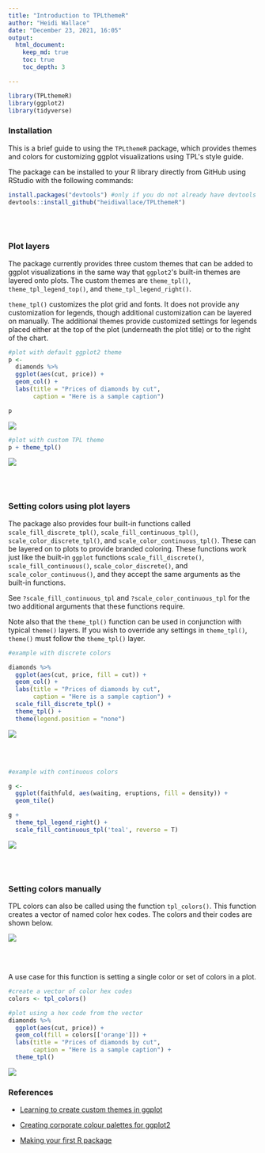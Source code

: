 ```yaml
---
title: "Introduction to TPLthemeR"
author: "Heidi Wallace"
date: "December 23, 2021, 16:05"
output: 
  html_document:
    keep_md: true
    toc: true
    toc_depth: 3

---
```





```r
library(TPLthemeR)
library(ggplot2)
library(tidyverse)
```

### Installation

This is a brief guide to using the `TPLthemeR` package, which provides themes and colors for customizing ggplot visualizations using TPL's style guide. 

The package can be installed to your R library directly from GitHub using RStudio with the following commands:


```r
install.packages("devtools") #only if you do not already have devtools installed
devtools::install_github("heidiwallace/TPLthemeR")
```

<br><br>

### Plot layers

The package currently provides three custom themes that can be added to ggplot visualizations in the same way that `ggplot2`'s built-in themes are layered onto plots. The custom themes are `theme_tpl()`, `theme_tpl_legend_top()`, and `theme_tpl_legend_right()`.

`theme_tpl()` customizes the plot grid and fonts. It does not provide any customization for legends, though additional customization can be layered on manually. The additional themes provide customized settings for legends placed either at the top of the plot (underneath the plot title) or to the right of the chart.


```r
#plot with default ggplot2 theme
p <- 
  diamonds %>% 
  ggplot(aes(cut, price)) +
  geom_col() +
  labs(title = "Prices of diamonds by cut",
       caption = "Here is a sample caption")

p
```

![](README_files/figure-html/unnamed-chunk-3-1.png)<!-- -->


```r
#plot with custom TPL theme
p + theme_tpl()
```

![](README_files/figure-html/unnamed-chunk-4-1.png)<!-- -->


<br><br>

### Setting colors using plot layers

The package also provides four built-in functions called `scale_fill_discrete_tpl()`, `scale_fill_continuous_tpl()`, `scale_color_discrete_tpl()`, and `scale_color_continuous_tpl()`. These can be layered on to plots to provide branded coloring. These functions work just like the built-in `ggplot` functions `scale_fill_discrete()`,  `scale_fill_continuous()`, `scale_color_discrete()`, and `scale_color_continuous()`, and they accept the same arguments as the built-in functions. 

See `?scale_fill_continuous_tpl` and `?scale_color_continuous_tpl` for the two additional arguments that these functions require.

Note also that the `theme_tpl()` function can be used in conjunction with typical `theme()` layers. If you wish to override any settings in `theme_tpl()`, `theme()` must follow the `theme_tpl()` layer.



```r
#example with discrete colors

diamonds %>% 
  ggplot(aes(cut, price, fill = cut)) +
  geom_col() +
  labs(title = "Prices of diamonds by cut",
       caption = "Here is a sample caption") + 
  scale_fill_discrete_tpl() +
  theme_tpl() +
  theme(legend.position = "none")
```

![](README_files/figure-html/unnamed-chunk-5-1.png)<!-- -->

<br><br>




```r
#example with continuous colors

g <- 
  ggplot(faithfuld, aes(waiting, eruptions, fill = density)) +
  geom_tile()

g + 
  theme_tpl_legend_right() +
  scale_fill_continuous_tpl('teal', reverse = T)
```

![](README_files/figure-html/unnamed-chunk-6-1.png)<!-- -->

<br><br>

### Setting colors manually

TPL colors can also be called using the function `tpl_colors()`. This function creates a vector of named color hex codes. The colors and their codes are shown below.

![](README_files/figure-html/unnamed-chunk-7-1.png)<!-- -->

<br><br>

A use case for this function is setting a single color or set of colors in a plot.


```r
#create a vector of color hex codes
colors <- tpl_colors()

#plot using a hex code from the vector
diamonds %>% 
  ggplot(aes(cut, price)) +
  geom_col(fill = colors[['orange']]) +
  labs(title = "Prices of diamonds by cut",
       caption = "Here is a sample caption") +
  theme_tpl()
```

![](README_files/figure-html/unnamed-chunk-8-1.png)<!-- -->


### References

* <a href="http://rpubs.com/mclaire19/ggplot2-custom-themes">Learning to create custom themes in ggplot</a>

* <a href="https://drsimonj.svbtle.com/creating-corporate-colour-palettes-for-ggplot2">Creating corporate colour palettes for ggplot2</a>

* <a href="https://tinyheero.github.io/jekyll/update/2015/07/26/making-your-first-R-package.html">Making your first R package</a>
